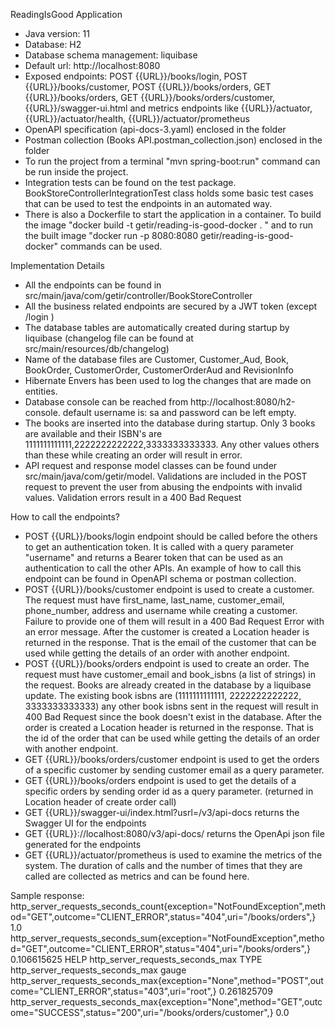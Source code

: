 
ReadingIsGood Application
- Java version: 11
- Database: H2
- Database schema management: liquibase
- Default url: http://localhost:8080
- Exposed endpoints: POST {{URL}}/books/login, POST {{URL}}/books/customer, POST {{URL}}/books/orders, GET {{URL}}/books/orders, GET {{URL}}/books/orders/customer, {{URL}}/swagger-ui.html and metrics endpoints like {{URL}}/actuator, {{URL}}/actuator/health, {{URL}}/actuator/prometheus
- OpenAPI specification (api-docs-3.yaml) enclosed in the folder 
- Postman collection (Books API.postman_collection.json) enclosed in the folder
- To run the project from a terminal "mvn spring-boot:run" command can be run inside the project.
- Integration tests can be found on the test package. BookStoreControllerIntegrationTest class holds some basic test cases that can be used to test the endpoints in an automated way.
- There is also a Dockerfile to start the application in a container. 
  To build the image "docker build -t getir/reading-is-good-docker . " 
  and to run the built image "docker run -p 8080:8080 getir/reading-is-good-docker" commands can be used.
  
Implementation Details

- All the endpoints can be found in src/main/java/com/getir/controller/BookStoreController
- All the business related endpoints are secured by a JWT token (except /login )
- The database tables are automatically created during startup by liquibase (changelog file can be found at src/main/resources/db/changelog)
- Name of the database files are Customer, Customer_Aud, Book, BookOrder, CustomerOrder, CustomerOrderAud and RevisionInfo
- Hibernate Envers has been used to log the changes that are made on entities.
- Database console can be reached from http://localhost:8080/h2-console. default username is: sa and password can be left empty.
- The books are inserted into the database during startup. Only 3 books are available and their ISBN's are 1111111111111,2222222222222,3333333333333. Any other values others than these while creating an order will result in error. 
- API request and response model classes can be found under src/main/java/com/getir/model. Validations are included in the POST request to prevent the user from abusing the endpoints with invalid values. Validation errors result in a 400 Bad Request  


How to call the endpoints?

- POST {{URL}}/books/login endpoint should be called before the others to get an authentication token. It is called with a query parameter "username" and returns a Bearer token that can be used as an authentication to call the other APIs. An example of how to call this endpoint can be found in OpenAPI schema or postman collection.
- POST {{URL}}/books/customer endpoint is used to create a customer. The request must have first_name, last_name, customer_email, phone_number, address and username while creating a customer. Failure to provide one of them will result in a 400 Bad Request Error with an error message. After the customer is created a Location header is returned in the response. That is the email of the customer that can be used while getting the details of an order with another endpoint.
- POST {{URL}}/books/orders endpoint is used to create an order. The request must have customer_email and book_isbns (a list of strings) in the request. Books are already created in the database by a liquibase update. The existing book isbns are (1111111111111, 2222222222222, 3333333333333) any other book isbns sent in the request will result in 400 Bad Request since the book doesn't exist in the database. After the order is created a Location header is returned in the response. That is the id of the order that can be used while getting the details of an order with another endpoint.
- GET {{URL}}/books/orders/customer endpoint is used to get the orders of a specific customer by sending customer email as a query parameter. 
- GET {{URL}}/books/orders endpoint is used to get the details of a specific orders by sending order id as a query parameter. (returned in Location header of create order call)  
- GET {{URL}}/swagger-ui/index.html?usrl=/v3/api-docs returns the Swagger UI for the endpoints
- GET {{URL}}://localhost:8080/v3/api-docs/ returns the OpenApi json file generated for the endpoints
- GET {{URL}}/actuator/prometheus is used to examine the metrics of the system. The duration of calls and the number of times that they are called are collected as metrics and can be found here.
  
Sample response: http_server_requests_seconds_count{exception="NotFoundException",method="GET",outcome="CLIENT_ERROR",status="404",uri="/books/orders",} 1.0
  http_server_requests_seconds_sum{exception="NotFoundException",method="GET",outcome="CLIENT_ERROR",status="404",uri="/books/orders",} 0.106615625
 HELP http_server_requests_seconds_max
 TYPE http_server_requests_seconds_max gauge
http_server_requests_seconds_max{exception="None",method="POST",outcome="CLIENT_ERROR",status="403",uri="root",} 0.261825709
http_server_requests_seconds_max{exception="None",method="GET",outcome="SUCCESS",status="200",uri="/books/orders/customer",} 0.0